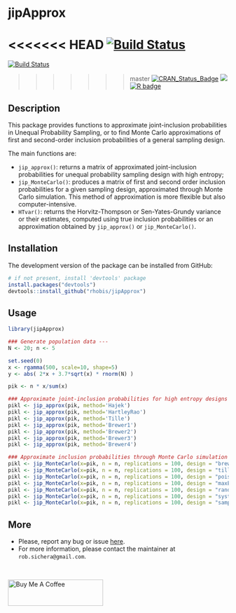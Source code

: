 jipApprox
======================================================

<<<<<<< HEAD
[![Build Status](https://app.travis-ci.com/rhobis/jipApprox.svg?branch=master)](https://app.travis-ci.com/rhobis/jipApprox)
=======
[![Build Status](https://app.travis-ci.com/github/rhobis/jipApprox.svg?branch=master)](https://app.travis-ci.com/github/rhobis/jipApprox)
>>>>>>> master
[![CRAN\_Status\_Badge](https://www.r-pkg.org/badges/version/UPSvarApprox)](https://cran.r-project.org/package=jipApprox)
[![](https://cranlogs.r-pkg.org/badges/grand-total/jipApprox)](https://cran.r-project.org/package=jipApprox)
[![R badge](https://img.shields.io/badge/-Support%20me-brightgreen)](https://www.buymeacoffee.com/rhobis)

Description 
-----------------
This package provides functions to approximate joint-inclusion probabilities in Unequal Probability
Sampling, or to find Monte Carlo approximations of first and second-order inclusion
probabilities of a general sampling design.


The main functions are:

- `jip_approx()`: returns a matrix of approximated joint-inclusion probabilities for 
unequal probability sampling design with high entropy;
- `jip_MonteCarlo()`: produces a matrix of first and second order inclusion probabilities
for a given sampling design, approximated through Monte Carlo simulation. 
This method of approximation is more flexible but also computer-intensive.
- `HTvar()`: returns the Horvitz-Thompson or Sen-Yates-Grundy variance or their estimates,
computed using true inclusion probabilities or an approximation obtained by 
`jip_approx()` or `jip_MonteCarlo()`.


Installation
------------

The development version of the package can be installed from GitHub:

``` r
# if not present, install 'devtools' package
install.packages("devtools")
devtools::install_github("rhobis/jipApprox")
```

Usage
-----

``` r
library(jipApprox)

### Generate population data ---
N <- 20; n <- 5

set.seed(0)
x <- rgamma(500, scale=10, shape=5)
y <- abs( 2*x + 3.7*sqrt(x) * rnorm(N) )

pik <- n * x/sum(x)

### Approximate joint-inclusion probabilities for high entropy designs ---
pikl <- jip_approx(pik, method='Hajek')
pikl <- jip_approx(pik, method='HartleyRao')
pikl <- jip_approx(pik, method='Tille')
pikl <- jip_approx(pik, method='Brewer1')
pikl <- jip_approx(pik, method='Brewer2')
pikl <- jip_approx(pik, method='Brewer3')
pikl <- jip_approx(pik, method='Brewer4')

### Approximate inclusion probabilities through Monte Carlo simulation ---
pikl <- jip_MonteCarlo(x=pik, n = n, replications = 100, design = "brewer")
pikl <- jip_MonteCarlo(x=pik, n = n, replications = 100, design = "tille")
pikl <- jip_MonteCarlo(x=pik, n = n, replications = 100, design = "poisson")
pikl <- jip_MonteCarlo(x=pik, n = n, replications = 100, design = "maxEntropy")
pikl <- jip_MonteCarlo(x=pik, n = n, replications = 100, design = "randomSystematic")
pikl <- jip_MonteCarlo(x=pik, n = n, replications = 100, design = "systematic")
pikl <- jip_MonteCarlo(x=pik, n = n, replications = 100, design = "sampford")

```



More
----

- Please, report any bug or issue [here](https://github.com/rhobis/jipApprox/issues).
- For more information, please contact the maintainer at `rob.sichera@gmail.com`. 

<br/>

<a href="https://www.buymeacoffee.com/rhobis" target="_blank"><img src="https://cdn.buymeacoffee.com/buttons/v2/default-yellow.png" alt="Buy Me A Coffee" width="217" height="60"></a>

<br/>

